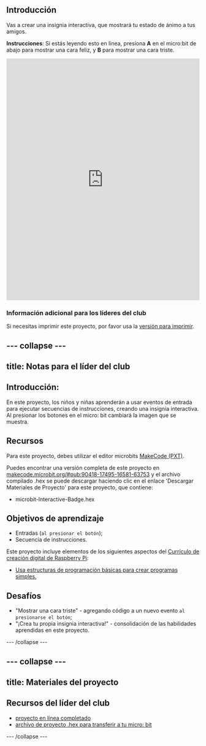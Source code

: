 ## Introducción

Vas a crear una insignia interactiva, que mostrará tu estado de ánimo a tus amigos.

**Instrucciones**: Si estás leyendo esto en línea, presiona **A** en el micro:bit de abajo para mostrar una cara feliz, y **B** para mostrar una cara triste.

<div style="position:relative;height:0;padding-bottom:125%;overflow:hidden;"><iframe style="position:absolute;top:0;left:0;width:100%;height:100%;" src="https://makecode.microbit.org/---run?id=_M6yLfbemfPUv" allowfullscreen="allowfullscreen" sandbox="allow-popups allow-forms allow-scripts allow-same-origin" frameborder="0"></iframe></div>

### Información adicional para los líderes del club

Si necesitas imprimir este proyecto, por favor usa la [versión para imprimir](https://projects.raspberrypi.org/es-LA/projects/interactive-badge/print).

--- collapse ---
---
title: Notas para el líder del club
---

## Introducción:

En este proyecto, los niños y niñas aprenderán a usar eventos de entrada para ejecutar secuencias de instrucciones, creando una insignia interactiva. Al presionar los botones en el micro: bit cambiará la imagen que se muestra.

## Recursos

Para este proyecto, debes utilizar el editor microbits [MakeCode (PXT)](http://jumpto.cc/pxt-new).

Puedes encontrar una versión completa de este proyecto en [makecode.microbit.org/#pub:90418-17495-16581-63753](https://makecode.microbit.org/#pub:90418-17495-16581-63753) y el archivo compilado .hex se puede descargar haciendo clic en el enlace 'Descargar Materiales de Proyecto' para este proyecto, que contiene:

* microbit-Interactive-Badge.hex

## Objetivos de aprendizaje

* Entradas (`al presionar el botón`);
* Secuencia de instrucciones.

Este proyecto incluye elementos de los siguientes aspectos del [Currículo de creación digital de Raspberry Pi](http://rpf.io/curriculum):

* [Usa estructuras de programación básicas para crear programas simples.](https://www.raspberrypi.org/curriculum/programming/creator)

## Desafíos

* "Mostrar una cara triste" - agregando código a un nuevo evento `al presionarse el botón`;
* "¡Crea tu propia insignia interactiva!" - consolidación de las habilidades aprendidas en este proyecto.

--- /collapse ---

--- collapse ---
---
title: Materiales del proyecto
---

## Recursos del líder del club

* [proyecto en línea completado](https://makecode.microbit.org/#pub:90418-17495-16581-63753)
* [archivo de proyecto .hex para transferir a tu micro: bit](resources/microbit-Interactive-Badge.hex)

--- /collapse ---